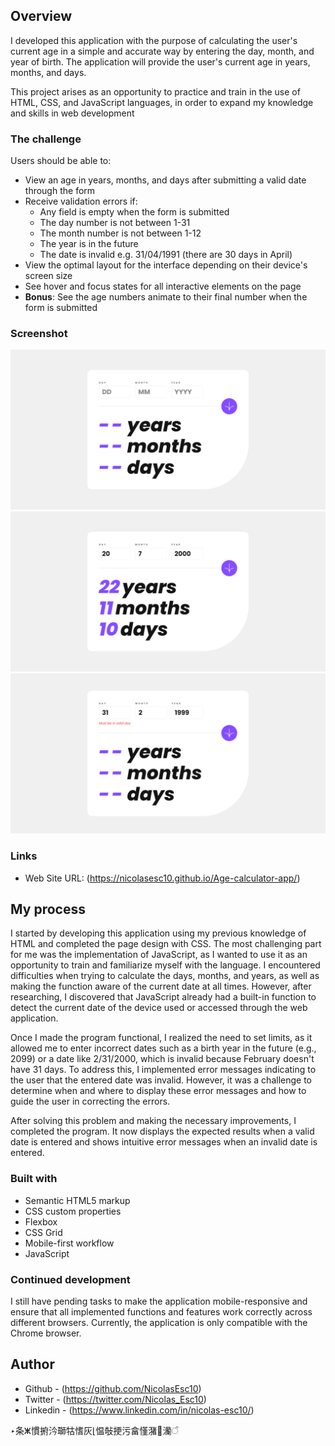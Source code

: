 ﻿## Overview

I developed this application with the purpose of calculating the user's current age in a simple and accurate way by entering the day, month, and year of birth. The application will provide the user's current age in years, months, and days.

This project arises as an opportunity to practice and train in the use of HTML, CSS, and JavaScript languages, in order to expand my knowledge and skills in web development

### The challenge

Users should be able to:

- View an age in years, months, and days after submitting a valid date through the form
- Receive validation errors if:
  - Any field is empty when the form is submitted
  - The day number is not between 1-31
  - The month number is not between 1-12
  - The year is in the future
  - The date is invalid e.g. 31/04/1991 (there are 30 days in April)
- View the optimal layout for the interface depending on their device's screen size
- See hover and focus states for all interactive elements on the page
- **Bonus**: See the age numbers animate to their final number when the form is submitted

### Screenshot

![](design/start-page.png)
![](design/age-page.png)
![](design/error-page.png)

### Links

- Web Site URL: (https://nicolasesc10.github.io/Age-calculator-app/)

## My process

I started by developing this application using my previous knowledge of HTML and completed the page design with CSS. The most challenging part for me was the implementation of JavaScript, as I wanted to use it as an opportunity to train and familiarize myself with the language. I encountered difficulties when trying to calculate the days, months, and years, as well as making the function aware of the current date at all times. However, after researching, I discovered that JavaScript already had a built-in function to detect the current date of the device used or accessed through the web application.

Once I made the program functional, I realized the need to set limits, as it allowed me to enter incorrect dates such as a birth year in the future (e.g., 2099) or a date like 2/31/2000, which is invalid because February doesn't have 31 days. To address this, I implemented error messages indicating to the user that the entered date was invalid. However, it was a challenge to determine when and where to display these error messages and how to guide the user in correcting the errors.

After solving this problem and making the necessary improvements, I completed the program. It now displays the expected results when a valid date is entered and shows intuitive error messages when an invalid date is entered.

### Built with

- Semantic HTML5 markup
- CSS custom properties
- Flexbox
- CSS Grid
- Mobile-first workflow
- JavaScript

### Continued development

I still have pending tasks to make the application mobile-responsive and ensure that all implemented functions and features work correctly across different browsers. Currently, the application is only compatible with the Chrome browser.

## Author

- Github - (https://github.com/NicolasEsc10)
- Twitter - (https://twitter.com/Nicolas_Esc10)
- Linkedin - (https://www.linkedin.com/in/nicolas-esc10/)

‣条ⵥ慣捬汵瑡牯愭灰⌊愠敧挭污畣慬潴⵲灡ੰ
